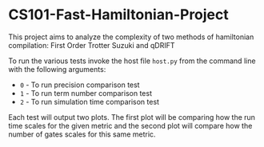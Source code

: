 # CS101-Fast-Hamiltonian-Project

This project aims to analyze the complexity of two methods of hamiltonian compilation: First Order Trotter Suzuki and qDRIFT

To run the various tests invoke the host file `host.py` from the command line with the following arguments:
* `0` - To run precision comparison test
* `1` - To run term number comparison test
* `2` - To run simulation time comparison test

Each test will output two plots. The first plot will be comparing how the run time scales for the given metric and the second plot will compare how the number of gates scales for this same metric.